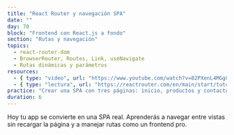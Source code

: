 ```yaml
---
title: "React Router y navegación SPA"
date: ""
day: 70
block: "Frontend con React.js a fondo"
section: "Rutas y navegación"
topics:
  - react-router-dom
  - BrowserRouter, Routes, Link, useNavigate
  - Rutas dinámicas y parámetros
resources:
  - { type: "video", url: "https://www.youtube.com/watch?v=82PXenL4MGg&t=252s" }
  - { type: "lectura", url: "https://reactrouter.com/en/main/start/tutorial" }
practice: "Crear una SPA con tres páginas: inicio, productos y contacto, usando rutas dinámicas."
duration: 6
---
```


Hoy tu app se convierte en una SPA real. Aprenderás a navegar entre vistas sin recargar la página y a manejar rutas como un frontend pro.